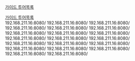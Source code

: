 [가이드 투어목록](192.168.211.16:8080/mate/guide/tourlist)
</br>

[가이드 투어목록](https://www.naver.com/)
</br>
192.168.211.16:8080/
192.168.211.16:8080/
192.168.211.16:8080/
192.168.211.16:8080/
192.168.211.16:8080/
192.168.211.16:8080/
192.168.211.16:8080/
192.168.211.16:8080/
192.168.211.16:8080/
192.168.211.16:8080/
192.168.211.16:8080/
192.168.211.16:8080/
192.168.211.16:8080/
192.168.211.16:8080/
192.168.211.16:8080/
192.168.211.16:8080/
192.168.211.16:8080/
192.168.211.16:8080/
192.168.211.16:8080/
192.168.211.16:8080/


















